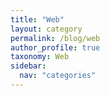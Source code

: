 ```yaml
---
title: "Web"
layout: category
permalink: /blog/web
author_profile: true
taxonomy: Web
sidebar:
  nav: "categories"
---
```

